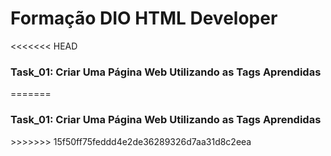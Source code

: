 # Formação DIO HTML Developer
<<<<<<< HEAD
<h3> Task_01: Criar Uma Página Web Utilizando as Tags Aprendidas </h3>
=======
<h3> Task_01: Criar Uma Página Web Utilizando as Tags Aprendidas </h3>
>>>>>>> 15f50ff75feddd4e2de36289326d7aa31d8c2eea
